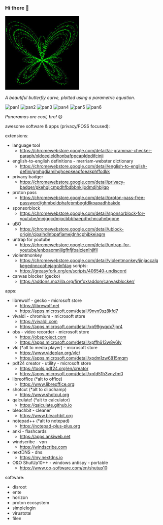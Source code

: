 ### Hi there :eyes:

![A beautiful butterfly curve](./assets/butterflycurve.jpg)

*A beautiful butterfly curve, plotted using a parametric equation.*

![pan1](./assets/panorama1.jpg)
![pan2](./assets/panorama2.jpg)
![pan3](./assets/panorama3.jpg)
![pan4](./assets/panorama4.jpg)
![pan5](./assets/panorama5.jpg)
![pan6](./assets/panorama6.jpg)

*Panoramas are cool, bro!* :smile:


awesome software & apps (privacy/FOSS focused):

extensions:
- language tool
  - https://chromewebstore.google.com/detail/ai-grammar-checker-paraph/oldceeleldhonbafppcapldpdifcinji
- english-to-english definitions - merriam-webster dictionary
  - https://chromewebstore.google.com/detail/english-to-english-defini/gmhgdiamihghcepkeapfoeakphffcdkk
- privacy badger
  - https://chromewebstore.google.com/detail/privacy-badger/pkehgijcmpdhfbdbbnkijodmdjhbjlgp
- proton pass
  - https://chromewebstore.google.com/detail/proton-pass-free-password/ghmbeldphafepmbegfdlkpapadhbakde
- sponsorblock
  - https://chromewebstore.google.com/detail/sponsorblock-for-youtube/mnjggcdmjocbbbhaepdhchncahnbgone
- uBO
  - https://chromewebstore.google.com/detail/ublock-origin/cjpalhdlnbpafiamejdnhcphjbkeiagm
- untrap for youtube
  - https://chromewebstore.google.com/detail/untrap-for-youtube/enboaomnljigfhfjfoalcienlhjlfil
- violentmonkey
  - https://chromewebstore.google.com/detail/violentmonkey/jinjaccalgkegednnccohejagnlnfdag
  scripts:
  - https://greasyfork.org/en/scripts/406540-undiscord
- canvas blocker (gecko)
  - https://addons.mozilla.org/firefox/addon/canvasblocker/
  
apps:
- librewolf - gecko - microsoft store
  - https://librewolf.net
  - https://apps.microsoft.com/detail/9nvn9sz8kfd7
- vivaldi - chromium - microsoft store
  - https://vivaldi.com
  - https://apps.microsoft.com/detail/xp99gvqdx7jpr4
- obs - video recorder - microsoft store
  - https://obsproject.com
  - https://apps.microsoft.com/detail/xpffh613w8v6lv
- vlc (*alt to media player) - microsoft store
  - https://www.videolan.org/vlc/
  - https://apps.microsoft.com/detail/xpdm1zw6815mqm
- pdf24 creator - utility - microsoft store
  - https://tools.pdf24.org/en/creator
  - https://apps.microsoft.com/detail/xpfd51h3vqzfm0
- libreoffice (*alt to office)
  - https://www.libreoffice.org
- shotcut (*alt to clipchamp)
  - https://www.shotcut.org
- qalculate! (*alt to calculator)
  - https://qalculate.github.io
- bleachbit - cleaner
  - https://www.bleachbit.org
- notepad++ (*alt to notepad)
  - https://notepad-plus-plus.org
- anki - flashcards
  - https://apps.ankiweb.net
- windscribe - vpn
  - https://windscribe.com
- nextDNS - dns
  - https://my.nextdns.io
- O&O ShutUp10++ - windows antispy - portable
  - https://www.oo-software.com/en/shutup10

software:
- disroot
- ente
- horizon
- proton ecosystem
- simplelogin
- virustotal
- filen
